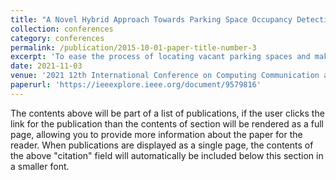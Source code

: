 ```yaml
---
title: "A Novel Hybrid Approach Towards Parking Space Occupancy Detection"
collection: conferences
category: conferences
permalink: /publication/2015-10-01-paper-title-number-3
excerpt: 'To ease the process of locating vacant parking spaces and making this information available for commuters, this paper proposes an end-to-end parking system. The system employs a combined approach, referred to as the Hybrid Model, using Mask R-CNN and YOLOv3 to determine the occupancy status of parking slots and update it in real-time for users to view.'
date: 2021-11-03
venue: '2021 12th International Conference on Computing Communication and Networking Technologies (ICCCNT)'
paperurl: 'https://ieeexplore.ieee.org/document/9579816'
---
```


The contents above will be part of a list of publications, if the user clicks the link for the publication than the contents of section will be rendered as a full page, allowing you to provide more information about the paper for the reader. When publications are displayed as a single page, the contents of the above "citation" field will automatically be included below this section in a smaller font.
